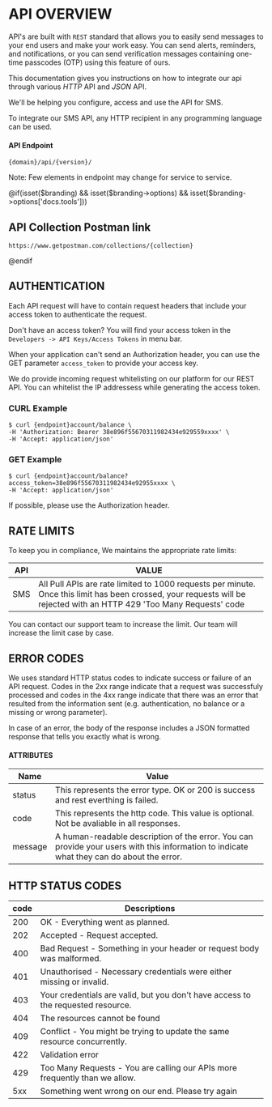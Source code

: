 # API OVERVIEW

API's are built with `REST` standard that allows you to easily send messages to your end users and make your work easy. You can send alerts, reminders, and notifications, or you can send verification messages containing one-time passcodes (OTP) using this feature of ours.

This documentation gives you instructions on how to integrate our api through various _*HTTP*_ API and _*JSON*_ API.

We'll be helping you configure, access and use the API for SMS.

To integrate our SMS API, any HTTP recipient in any programming language can be used.

#### API Endpoint

```
{domain}/api/{version}/
```

Note: Few elements in endpoint may change for service to service.

@if(isset($branding) && isset($branding->options) && isset($branding->options['docs.tools']))

## API Collection Postman link

```
https://www.getpostman.com/collections/{collection}
```

@endif

## AUTHENTICATION

Each API request will have to contain request headers that include your access token to authenticate the request.

Don't have an access token? You will find your access token in the `Developers -> API Keys/Access Tokens` in menu bar.

When your application can't send an Authorization header, you can use the GET parameter `access_token` to provide your access key.

We do provide incoming request whitelisting on our platform for our REST API. You can whitelist the IP addressess while generating the access token.

### CURL Example

```shell
$ curl {endpoint}account/balance \
-H 'Authorization: Bearer 38e896f55670311982434e929559xxxx' \
-H 'Accept: application/json'
```

### GET Example

```shell
$ curl {endpoint}account/balance?access_token=38e896f55670311982434e92955xxxx \
-H 'Accept: application/json'
```

If possible, please use the Authorization header.

## RATE LIMITS

To keep you in compliance, We maintains the appropriate rate limits:

| API | VALUE                                                                                                                                                                  |
| --- | ---------------------------------------------------------------------------------------------------------------------------------------------------------------------- |
| SMS | All Pull APIs are rate limited to 1000 requests per minute. Once this limit has been crossed, your requests will be rejected with an HTTP 429 'Too Many Requests' code |

You can contact our support team to increase the limit. Our team will increase the limit case by case.

## ERROR CODES

We uses standard HTTP status codes to indicate success or failure of an API request. Codes in the 2xx range indicate that a request was successfuly processed and codes in the 4xx range indicate that there was an error that resulted from the information sent (e.g. authentication, no balance or a missing or wrong parameter).

In case of an error, the body of the response includes a JSON formatted response that tells you exactly what is wrong.

#### ATTRIBUTES

| Name    | Value                                                                                                                                     |
| ------- | ----------------------------------------------------------------------------------------------------------------------------------------- |
| status  | This represents the error type. OK or 200 is success and rest everthing is failed.                                                        |
| code    | This represents the http code. This value is optional. Not be avaliable in all responses.                                                 |
| message | A human-readable description of the error. You can provide your users with this information to indicate what they can do about the error. |

## HTTP STATUS CODES

| code | Descriptions                                                                     |
| ---- | -------------------------------------------------------------------------------- |
| 200  | OK - Everything went as planned.                                                 |
| 202  | Accepted - Request accepted.                                                     |
| 400  | Bad Request - Something in your header or request body was malformed.            |
| 401  | Unauthorised - Necessary credentials were either missing or invalid.             |
| 403  | Your credentials are valid, but you don't have access to the requested resource. |
| 404  | The resources cannot be found                                                    |
| 409  | Conflict - You might be trying to update the same resource concurrently.         |
| 422  | Validation error                                                                 |
| 429  | Too Many Requests - You are calling our APIs more frequently than we allow.      |
| 5xx  | Something went wrong on our end. Please try again                                |
